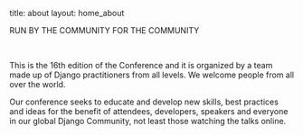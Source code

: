 title: about
layout: home_about

<span id ="about_title">RUN BY THE COMMUNITY FOR THE COMMUNITY</span>

<br>

This is the 16th edition of the Conference and it is organized by a team made up of Django practitioners from all levels. We welcome people from all over the world.

Our conference seeks to educate and develop new skills, best practices and ideas for the benefit of attendees, developers, speakers and everyone in our global Django Community, not least those watching the talks online.

<br>

<!--
<p><iframe id="vid" width="100%" height="315"x src="https://www.youtube.com/embed/4zgNG4-VDOU" frameborder="0" allow="accelerometer; autoplay; encrypted-media; gyroscope; picture-in-picture" allowfullscreen></iframe></p> -->
